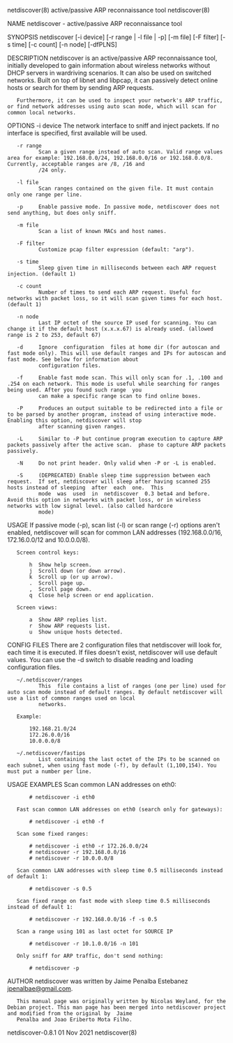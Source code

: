 netdiscover(8)                                                            active/passive ARP reconnaissance tool                                                            netdiscover(8)

NAME
       netdiscover - active/passive ARP reconnaissance tool

SYNOPSIS
       netdiscover [-i device] [-r range | -l file | -p] [-m file] [-F filter]
                   [-s time] [-c count] [-n node] [-dfPLNS]

DESCRIPTION
       netdiscover is an active/passive ARP reconnaissance tool, initially developed to gain information about wireless networks without DHCP servers in wardriving scenarios. It can also
       be used on switched networks. Built on top of libnet and libpcap, it can passively detect online hosts or search for them by sending ARP requests.

       Furthermore, it can be used to inspect your network's ARP traffic, or find network addresses using auto scan mode, which will scan for common local networks.

OPTIONS
       -i device
              The network interface to sniff and inject packets. If no interface is specified, first available will be used.

       -r range
              Scan a given range instead of auto scan. Valid range values area for example: 192.168.0.0/24, 192.168.0.0/16 or 192.168.0.0/8.  Currently, acceptable ranges are /8, /16 and
              /24 only.

       -l file
              Scan ranges contained on the given file. It must contain only one range per line.

       -p     Enable passive mode. In passive mode, netdiscover does not send anything, but does only sniff.

       -m file
              Scan a list of known MACs and host names.

       -F filter
              Customize pcap filter expression (default: "arp").

       -s time
              Sleep given time in milliseconds between each ARP request injection. (default 1)

       -c count
              Number of times to send each ARP request. Useful for networks with packet loss, so it will scan given times for each host. (default 1)

       -n node
              Last IP octet of the source IP used for scanning. You can change it if the default host (x.x.x.67) is already used. (allowed range is 2 to 253, default 67)

       -d     Ignore  configuration  files at home dir (for autoscan and fast mode only). This will use default ranges and IPs for autoscan and fast mode. See below for information about
              configuration files.

       -f     Enable fast mode scan. This will only scan for .1, .100 and .254 on each network. This mode is useful while searching for ranges being used. After you found such range  you
              can make a specific range scan to find online boxes.

       -P     Produces an output suitable to be redirected into a file or to be parsed by another program, instead of using interactive mode.  Enabling this option, netdiscover will stop
              after scanning given ranges.

       -L     Similar to -P but continue program execution to capture ARP packets passively after the active scan.  phase to capture ARP packets passively.

       -N     Do not print header. Only valid when -P or -L is enabled.

       -S     (DEPRECATED) Enable sleep time suppression between each request.  If set, netdiscover will sleep after having scanned 255 hosts instead of sleeping  after  each  one.  This
              mode  was  used  in  netdiscover  0.3 beta4 and before. Avoid this option in networks with packet loss, or in wireless networks with low signal level. (also called hardcore
              mode)

USAGE
       If passive mode (-p), scan list (-l) or scan range (-r) options aren't enabled, netdiscover will scan for common LAN addresses (192.168.0.0/16, 172.16.0.0/12 and 10.0.0.0/8).

       Screen control keys:

           h  Show help screen.
           j  Scroll down (or down arrow).
           k  Scroll up (or up arrow).
           .  Scroll page up.
           ,  Scroll page down.
           q  Close help screen or end application.

       Screen views:

           a  Show ARP replies list.
           r  Show ARP requests list.
           u  Show unique hosts detected.

CONFIG FILES
       There are 2 configuration files that netdiscover will look for, each time it is executed. If files doesn't exist, netdiscover will use default values. You can use the -d switch to
       disable reading and loading configuration files.

       ~/.netdiscover/ranges
              This  file contains a list of ranges (one per line) used for auto scan mode instead of default ranges. By default netdiscover will use a list of common ranges used on local
              networks.

       Example:

           192.168.21.0/24
           172.26.0.0/16
           10.0.0.0/8

       ~/.netdiscover/fastips
              List containing the last octet of the IPs to be scanned on each subnet, when using fast mode (-f), by default (1,100,154). You must put a number per line.

USAGE EXAMPLES
       Scan common LAN addresses on eth0:

           # netdiscover -i eth0

       Fast scan common LAN addresses on eth0 (search only for gateways):

           # netdiscover -i eth0 -f

       Scan some fixed ranges:

           # netdiscover -i eth0 -r 172.26.0.0/24
           # netdiscover -r 192.168.0.0/16
           # netdiscover -r 10.0.0.0/8

       Scan common LAN addresses with sleep time 0.5 milliseconds instead of default 1:

           # netdiscover -s 0.5

       Scan fixed range on fast mode with sleep time 0.5 milliseconds instead of default 1:

           # netdiscover -r 192.168.0.0/16 -f -s 0.5

       Scan a range using 101 as last octet for SOURCE IP

           # netdiscover -r 10.1.0.0/16 -n 101

       Only sniff for ARP traffic, don't send nothing:

           # netdiscover -p

AUTHOR
       netdiscover was written by Jaime Penalba Estebanez <jpenalbae@gmail.com>.

       This manual page was originally written by Nicolas Weyland, for the Debian project. This man page has been merged into netdiscover project and modified from the original by  Jaime
       Penalba and Joao Eriberto Mota Filho.

netdiscover-0.8.1                                                                       01 Nov 2021                                                                         netdiscover(8)
